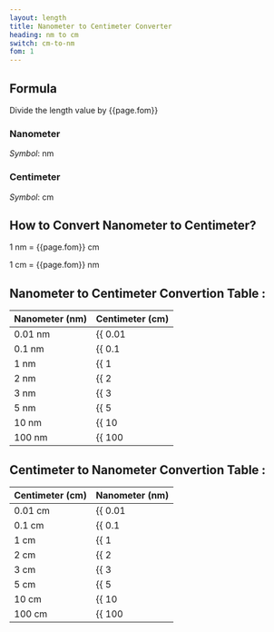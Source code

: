 ```yaml
---
layout: length
title: Nanometer to Centimeter Converter
heading: nm to cm
switch: cm-to-nm
fom: 1
---
```


## Formula
Divide the length value by {{page.fom}}

### Nanometer
*Symbol*: nm

### Centimeter
*Symbol*: cm

## How to Convert Nanometer to Centimeter?
1 nm = {{page.fom}} cm

1 cm = {{page.fom}} nm

## Nanometer to Centimeter Convertion Table :

| Nanometer (nm) | Centimeter (cm) |
| ---- | ---- |
| 0.01 nm | {{ 0.01 | divided_by: page.fom | round: 5 }} cm |
| 0.1 nm | {{ 0.1 | divided_by: page.fom | round: 5 }} cm |
| 1 nm | {{ 1 | divided_by: page.fom | round: 5 }} cm |
| 2 nm | {{ 2 | divided_by: page.fom | round: 5 }} cm |
| 3 nm | {{ 3 | divided_by: page.fom | round: 5 }} cm |
| 5 nm | {{ 5 | divided_by: page.fom | round: 5 }} cm |
| 10 nm | {{ 10 | divided_by: page.fom | round: 5 }} cm |
| 100 nm | {{ 100 | divided_by: page.fom | round: 5 }} cm |

## Centimeter to Nanometer Convertion Table :

| Centimeter (cm) | Nanometer (nm) |
| ---- | ---- |
| 0.01 cm | {{ 0.01 | times: page.fom | round: 5 }} nm |
| 0.1 cm | {{ 0.1 | times: page.fom | round: 5 }} nm |
| 1 cm | {{ 1 | times: page.fom | round: 5 }} nm |
| 2 cm | {{ 2 | times: page.fom | round: 5 }} nm |
| 3 cm | {{ 3 | times: page.fom | round: 5 }} nm |
| 5 cm | {{ 5 | times: page.fom | round: 5 }} nm |
| 10 cm | {{ 10 | times: page.fom | round: 5 }} nm |
| 100 cm | {{ 100 | times: page.fom | round: 5 }} nm |

<script>
selectInput[0].selected = true
selectOutput[3].selected = true
</script>
